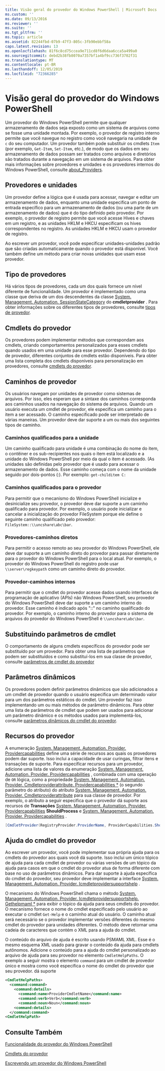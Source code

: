 ```yaml
---
title: Visão geral do provedor do Windows PowerShell | Microsoft Docs
ms.custom: ''
ms.date: 09/13/2016
ms.reviewer: ''
ms.suite: ''
ms.tgt_pltfrm: ''
ms.topic: article
ms.assetid: 82244fbd-07b9-47f3-805c-3fb90ebbf58a
caps.latest.revision: 13
ms.openlocfilehash: 81f6c8cd75ccea9e711cd8f6d6daa6cca5a499a0
ms.sourcegitcommit: debd2b38fb8070a7357bf1a4bf9cc736f3702f31
ms.translationtype: MT
ms.contentlocale: pt-BR
ms.lasthandoff: 12/05/2019
ms.locfileid: "72366285"
---
```

# <a name="windows-powershell-provider-overview"></a>Visão geral do provedor do Windows PowerShell

Um provedor do Windows PowerShell permite que qualquer armazenamento de dados seja exposto como um sistema de arquivos como se fosse uma unidade montada. Por exemplo, o provedor de registro interno permite que você navegue no registro como você navegaria na unidade de `c` do seu computador. Um provedor também pode substituir os cmdlets `Item` (por exemplo, `Get-Item`, `Set-Item`, etc.), de modo que os dados em seu armazenamento de dados possam ser tratados como arquivos e diretórios são tratados durante a navegação em um sistema de arquivos. Para obter mais informações sobre provedores e unidades e os provedores internos do Windows PowerShell, consulte [about_Providers](/powershell/module/microsoft.powershell.core/about/about_providers).

## <a name="providers-and-drives"></a>Provedores e unidades

Um provedor define a lógica que é usada para acessar, navegar e editar um armazenamento de dados, enquanto uma unidade especifica um ponto de entrada específico para um armazenamento de dados (ou uma parte de um armazenamento de dados) que é do tipo definido pelo provedor. Por exemplo, o provedor de registro permite que você acesse Hives e chaves em um registro, e as unidades HKLM e HKCU especificam os hives correspondentes no registro. As unidades HKLM e HKCU usam o provedor de registro.

Ao escrever um provedor, você pode especificar unidades-unidades padrão que são criadas automaticamente quando o provedor está disponível. Você também define um método para criar novas unidades que usam esse provedor.

## <a name="type-of-providers"></a>Tipo de provedores

Há vários tipos de provedores, cada um dos quais fornece um nível diferente de funcionalidade. Um provedor é implementado como uma classe que deriva de um dos descendentes da classe [System. Management. Automation. SessionStateCategory](/dotnet/api/system.management.automation.sessionstatecategory?view=pscore-6.2.0) do **cmdletprovider** . Para obter informações sobre os diferentes tipos de provedores, consulte [tipos de provedor](./provider-types.md).

## <a name="provider-cmdlets"></a>Cmdlets do provedor

Os provedores podem implementar métodos que correspondam aos cmdlets, criando comportamentos personalizados para esses cmdlets quando usados em uma unidade para esse provedor. Dependendo do tipo de provedor, diferentes conjuntos de cmdlets estão disponíveis. Para obter uma lista completa dos cmdlets disponíveis para personalização em provedores, consulte [cmdlets do provedor](./provider-cmdlets.md).

## <a name="provider-paths"></a>Caminhos de provedor

Os usuários navegam por unidades de provedor como sistemas de arquivos. Por isso, eles esperam que a sintaxe dos caminhos corresponda aos caminhos usados na navegação do sistema de arquivos. Quando um usuário executa um cmdlet de provedor, ele especifica um caminho para o item a ser acessado. O caminho especificado pode ser interpretado de várias maneiras. Um provedor deve dar suporte a um ou mais dos seguintes tipos de caminho.

### <a name="drive-qualified-paths"></a>Caminhos qualificados para a unidade

Um caminho qualificado para unidade é uma combinação do nome do item, o contêiner e os sub-recipientes nos quais o item está localizado e a unidade do Windows PowerShell por meio da qual o item é acessado. (As unidades são definidas pelo provedor que é usado para acessar o armazenamento de dados. Esse caminho começa com o nome da unidade seguido por dois-pontos (:). Por exemplo: `get-childitem C:`

### <a name="provider-qualified-paths"></a>Caminhos qualificados para o provedor

Para permitir que o mecanismo do Windows PowerShell inicialize e desinicialize seu provedor, o provedor deve dar suporte a um caminho qualificado para provedor. Por exemplo, o usuário pode inicializar e cancelar a inicialização do provedor FileSystem porque ele define o seguinte caminho qualificado pelo provedor: `FileSystem::\\uncshare\abc\bar`.

### <a name="provider-direct-paths"></a>Provedores-caminhos diretos

Para permitir o acesso remoto ao seu provedor do Windows PowerShell, ele deve dar suporte a um caminho direto do provedor para passar diretamente para o provedor do Windows PowerShell para o local atual. Por exemplo, o provedor do Windows PowerShell do registro pode usar `\\server\regkeypath` como um caminho direto do provedor.

### <a name="provider-internal-paths"></a>Provedor-caminhos internos

Para permitir que o cmdlet do provedor acesse dados usando interfaces de programação de aplicativo (APIs) não Windows PowerShell, seu provedor do Windows PowerShell deve dar suporte a um caminho interno do provedor. Esse caminho é indicado após "::" no caminho qualificado do provedor. Por exemplo, o caminho interno do provedor para o sistema de arquivos do provedor do Windows PowerShell é `\\uncshare\abc\bar`.

## <a name="overriding-cmdlet-parameters"></a>Substituindo parâmetros de cmdlet

O comportamento de alguns cmdlets específicos do provedor pode ser substituído por um provedor. Para obter uma lista de parâmetros que podem ser substituídos e como substituí-los em sua classe de provedor, consulte [parâmetros de cmdlet do provedor](./provider-cmdlet-parameters.md)

## <a name="dynamic-parameters"></a>Parâmetros dinâmicos

Os provedores podem definir parâmetros dinâmicos que são adicionados a um cmdlet de provedor quando o usuário especifica um determinado valor para um dos parâmetros estáticos do cmdlet. Um provedor faz isso implementando um ou mais métodos de parâmetro dinâmicos. Para obter uma lista de parâmetros de cmdlet que podem ser usados para adicionar um parâmetro dinâmico e os métodos usados para implementá-los, consulte [parâmetros dinâmicos do cmdlet do provedor](./provider-cmdlet-dynamic-parameters.md).

## <a name="provider-capabilities"></a>Recursos do provedor

A enumeração [System. Management. Automation. Provider. Providercapabilities](/dotnet/api/System.Management.Automation.Provider.ProviderCapabilities) define uma série de recursos aos quais os provedores podem dar suporte. Isso inclui a capacidade de usar curingas, filtrar itens e transações de suporte. Para especificar recursos para um provedor, adicione uma lista de valores da enumeração [System. Management. Automation. Provider. Providercapabilities](/dotnet/api/System.Management.Automation.Provider.ProviderCapabilities) , combinada com uma operação de `OR` lógica, como a propriedade [System. Management. Automation. Provider. Cmdletproviderattribute. Providercapabilities *](/dotnet/api/System.Management.Automation.Provider.CmdletProviderAttribute.ProviderCapabilities) (o segundo parâmetro do atributo) do atributo [System. Management. Automation. Provider. Cmdletproviderattribute](/dotnet/api/System.Management.Automation.Provider.CmdletProviderAttribute) para sua classe de provedor. Por exemplo, o atributo a seguir especifica que o provedor dá suporte aos recursos de **Transações** [System. Management. Automation. Provider. Providercapabilities](/dotnet/api/System.Management.Automation.Provider.ProviderCapabilities?view=pscore-6.2.0) **ShouldProcess** e [System. Management. Automation. Provider. Providercapabilities](/dotnet/api/System.Management.Automation.Provider.ProviderCapabilities?view=pscore-6.2.0) .

```csharp
[CmdletProvider(RegistryProvider.ProviderName, ProviderCapabilities.ShouldProcess | ProviderCapabilities.Transactions)]

```

## <a name="provider-cmdlet-help"></a>Ajuda do cmdlet do provedor

Ao escrever um provedor, você pode implementar sua própria ajuda para os cmdlets do provedor aos quais você dá suporte. Isso inclui um único tópico de ajuda para cada cmdlet de provedor ou várias versões de um tópico da ajuda para casos em que o cmdlet do provedor atua de forma diferente com base no uso de parâmetros dinâmicos. Para dar suporte à ajuda específica do cmdlet do provedor, seu provedor deve implementar a interface [System. Management. Automation. Provider. Icmdletprovidersupportshelp](/dotnet/api/System.Management.Automation.Provider.ICmdletProviderSupportsHelp) .

O mecanismo do Windows PowerShell chama o método [System. Management. Automation. Provider. Icmdletprovidersupportshelp. Gethelpmaml *](/dotnet/api/System.Management.Automation.Provider.ICmdletProviderSupportsHelp.GetHelpMaml) para exibir o tópico da ajuda para seus cmdlets do provedor. O mecanismo fornece o nome do cmdlet especificado pelo usuário ao executar o cmdlet `Get-Help` e o caminho atual do usuário. O caminho atual será necessário se o provedor implementar versões diferentes do mesmo cmdlet do provedor para unidades diferentes. O método deve retornar uma cadeia de caracteres que contém o XML para a ajuda do cmdlet.

O conteúdo do arquivo de ajuda é escrito usando PSMAML XML. Esse é o mesmo esquema XML usado para gravar o conteúdo da ajuda para cmdlets autônomos. Adicione o conteúdo para a ajuda do cmdlet personalizado ao arquivo de ajuda para seu provedor no elemento `CmdletHelpPaths`. O exemplo a seguir mostra o elemento `command` para um cmdlet de provedor único e mostra como você especifica o nome do cmdlet do provedor que seu provedor. dá suporte

```xml
<CmdletHelpPaths>
  <command:command>
    <command:details>
      <command:name>ProviderCmdletName</command:name>
      <command:verb>Verb</command:verb>
      <command:noun>Noun</command:noun>
    <command:details>
  </command:command>
<CmdletHelpPath>
```

## <a name="see-also"></a>Consulte Também

[Funcionalidade do provedor do Windows PowerShell](./provider-types.md)

[Cmdlets do provedor](./provider-cmdlets.md)

[Escrevendo um provedor do Windows PowerShell](./writing-a-windows-powershell-provider.md)